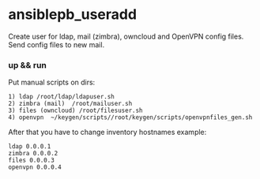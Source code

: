 # ansiblepb_useradd
Create user for ldap, mail (zimbra), owncloud and OpenVPN config files. Send config files to new mail.

### up && run

Put manual scripts on dirs:

```
1) ldap /root/ldap/ldapuser.sh
2) zimbra (mail)  /root/mailuser.sh
3) files (owncloud) /root/filesuser.sh
4) openvpn  ~/keygen/scripts//root/keygen/scripts/openvpnfiles_gen.sh
```

After that you have to change inventory hostnames
example: 
```
ldap 0.0.0.1 
zimbra 0.0.0.2
files 0.0.0.3
openvpn 0.0.0.4
```
